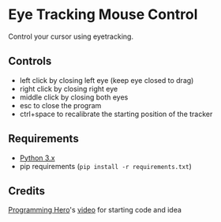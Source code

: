 # Eye Tracking Mouse Control

Control your cursor using eyetracking.

## Controls

- left click by closing left eye (keep eye closed to drag)
- right click by closing right eye
- middle click by closing both eyes
- esc to close the program
- ctrl+space to recalibrate the starting position of the tracker

## Requirements

- [Python 3.x](https://www.python.org/downloads/)
- pip requirements (`pip install -r requirements.txt`)

## Credits
[Programming Hero](https://www.youtube.com/c/ProgrammingHero)'s [video](https://www.youtube.com/watch?v=k3PcVruvZCs) for starting code and idea
